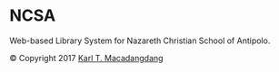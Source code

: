 # NCSA

Web-based Library System for Nazareth Christian School of Antipolo.

© Copyright 2017 [Karl T. Macadangdang](https://github.com/KarlMacz)
